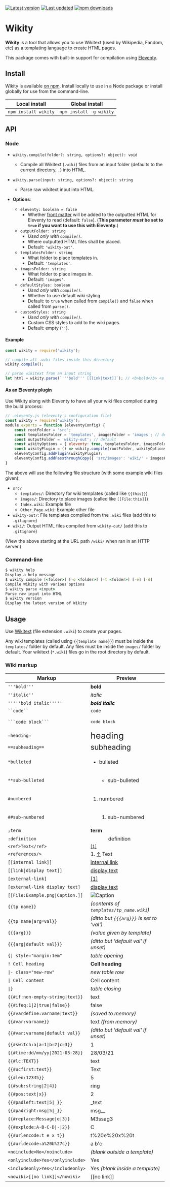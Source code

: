 [![Latest version](https://img.shields.io/github/v/release/Nixinova/Wikity?label=latest%20version&style=flat-square)](https://github.com/Nixinova/Wikity/releases)
[![Last updated](https://img.shields.io/github/release-date/Nixinova/Wikity?label=updated&style=flat-square)](https://github.com/Nixinova/Wikity/releases)
[![npm downloads](https://img.shields.io/npm/dt/wikity?logo=npm)](https://www.npmjs.com/package/wikity)

# Wikity

**Wikity** is a tool that allows you to use Wikitext (used by Wikipedia, Fandom, etc) as a templating language to create HTML pages.

This package comes with built-in support for compilation using [Eleventy](https://11ty.dev).

## Install

Wikity is available [on npm](https://www.npmjs.com/package/wikity).
Install locally to use in a Node package or install globally for use from the command-line.

| Local install        | Global install          |
| -------------------- | ----------------------- |
| `npm install wikity` | `npm install -g wikity` |

## API

### Node

- `wikity.compile(folder?: string, options?: object): void`
  - Compile all Wikitext (`.wiki`) files from an input folder (defaults to the current directory, `.`) into HTML.
- `wikity.parse(input: string, options?: object): string`
  - Parse raw wikitext input into HTML.

- **Options**:
  - `eleventy: boolean = false`
    - Whether [front matter](https://www.11ty.dev/docs/data-frontmatter/) will be added to the outputted HTML for Eleventy to read (default: `false`).
      (**This parameter *must* be set to `true` if you want to use this with Eleventy.**)
  - `outputFolder: string`
    - *Used only with `compile()`.*
    - Where outputted HTML files shall be placed.
    - Default: `'wikity-out'`.
  - `templatesFolder: string`
    - What folder to place templates in.
    - Default: `'templates'`.
  - `imagesFolder: string`
    - What folder to place images in.
    - Default: `'images'`.
  - `defaultStyles: boolean`
    - *Used only with `compile()`.*
    - Whether to use default wiki styling.
    - Default: to `true` when called from `compile()` and `false` when called from `parse()`.
  - `customStyles: string`
    - *Used only with `compile()`.*
    - Custom CSS styles to add to the wiki pages.
    - Default: empty (`''`).

#### Example

```js
const wikity = require('wikity');

// compile all .wiki files inside this directory
wikity.compile();

// parse wikitext from an input string
let html = wikity.parse(`'''bold''' [[link|text]]`); // <b>bold</b> <a href="link"...>text</a>
```

#### As an Eleventy plugin

Use Wikity along with Eleventy to have all your wiki files compiled during the build process:

```js
// .eleventy.js (eleventy's configuration file)
const wikity = require('wikity');
module.exports = function (eleventyConfig) {
    const rootFolder = 'src';
    const templatesFolder = 'templates', imagesFolder = 'images'; // defaults; relative to root folder
    const outputFolder = 'wikity-out'; // default
    const wikityOptions = { eleventy: true, templatesFolder, imagesFolder, outputFolder };
    const wikityPlugin = () => wikity.compile(rootFolder, wikityOptions);
    eleventyConfig.addPlugin(wikityPlugin);
    eleventyConfig.addPassthroughCopy({ 'src/images': 'wiki/' + imagesFolder }); // Eleventy does not pass through images by default
}
```

The above will use the following file structure (with some example wiki files given):

- `src/`
  - `templates/`: Directory for wiki templates (called like `{{this}}`)
  - `images/`: Directory to place images (called like `[[File:this]]`)
  - `Index.wiki`: Example file
  - `Other_Page.wiki`: Example other file
- `wikity-out/`: File templates compiled from the `.wiki` files (add this to `.gitignore`)
- `wiki/`: Output HTML files compiled from `wikity-out/` (add this to `.gitignore`)

(View the above starting at the URL path `/wiki/` when ran in an HTTP server.)

### Command-line
```cmd
$ wikity help
Display a help message
$ wikity compile [<folder>] [-o <folder>] [-t <folder>] [-e] [-d]
Compile Wikity with various options
$ wikity parse <input>
Parse raw input into HTML
$ wikity version
Display the latest version of Wikity
```

## Usage

Use [Wikitext](https://en.wikipedia.org/wiki/Help:Wikitext) (file extension `.wiki`) to create your pages.

Any wiki templates (called using `{{template name}}`) must be inside the `templates/` folder by default.
Any files must be inside the `images/` folder by default.
Your wikitext (`*.wiki`) files go in the root directory by default.

### Wiki markup

| Markup                           | Preview                                   |
| -------------------------------- | ----------------------------------------- |
| `'''bold'''`                     | **bold**                                  |
| `''italic''`                     | *italic*                                  |
| `'''''bold italic'''''`          | ***bold italic***                         |
| ` ``code`` `                     | `code`                                    |
| ` ```code block``` `             | <pre>code block</pre>                     |
| `=heading=`                      | <big><big><big>heading</big></big></big>  |
| `==subheading==`                 | <big><big>subheading</big></big>          |
| `*bulleted`                      | <ul><li>bulleted</li></ul>                |
| `**sub-bulleted`                 | <ul><ul><li>sub-bulleted</li></ul></ul>   |
| `#numbered`                      | <ol><li>numbered</li></ol>                |
| `##sub-numbered`                 | <ol><ol><li>sub-numbered</li></ol></ol>   |
| `;term`                          | <dt>**term**</dt>                         |
| `:definition`                    | <dd>&emsp;definition</dd>                 |
| `<ref>Text</ref>`                | <sup id=cite-1>[[1]](#ref-1)</sup>        |
| `<references/>`                  | 1. <a id=ref-1>[↑](#cite-1)</a> Text      |
| `[[internal link]]`              | [internal link](#internal_link)           |
| `[[link\|display text]]`         | [display text](#link)                     |
| `[external-link]`                | [[1]](#external-link)                     |
| `[external-link display text]`   | [display text](#external-link)            |
| `[[File:Example.png\|Caption.]]` | ![Caption](Example.png)                   |
| `{{tp name}}`                    | *(contents of `templates/tp_name.wiki`)*  |
| `{{tp name\|arg=val}}`           | *(ditto but `{{{arg}}}` is set to 'val')* |
| `{{{arg}}}`                      | *(value given by template)*               |
| `{{{arg\|default val}}}`         | *(ditto but 'default val' if unset)*      |
| `{\| style="margin:1em"`         | *table opening*                           |
| `! Cell heading`                 | **Cell heading**                          |
| `\|- class="new-row"`            | *new table row*                           |
| `\| Cell content`                | Cell content                              |
| `\|}`                            | *table closing*                           |
| `{{#if:non-empty-string\|text}}` | text                                      |
| `{{#ifeq:1\|2\|true\|false}}`    | false                                     |
| `{{#vardefine:varname\|text}}`   | *(saved to memory)*                       |
| `{{#var:varname}}`               | text *(from memory)*                      |
| `{{#var:varname\|default val}}`  | *(ditto but 'default val' if unset)*      |
| `{{#switch:a\|a=1\|b=2\|c=3}}`   | 1                                         |
| `{{#time:dd/mm/yy\|2021-03-28}}` | 28/03/21                                  |
| `{{#lc:TEXT}}`                   | text                                      |
| `{{#ucfirst:text}}`              | Text                                      |
| `{{#len:12345}}`                 | 5                                         |
| `{{#sub:string\|2\|4}}`          | ring                                      |
| `{{#pos:text\|x}}`               | 2                                         |
| `{{#padleft:text\|5\|_}}`        | _text                                     |
| `{{#padright:msg\|5\|_}}`        | msg__                                     |
| `{{#replace:Message\|e\|3}}`     | M3ssag3                                   |
| `{{#explode:A-B-C-D\|-\|2}}`     | C                                         |
| `{{#urlencode:t e x t}}`         | t%20e%20x%20t                             |
| `{{#urldecode:a%20b%27c}}`       | a b'c                                     |
| `<noinclude>No</noinclude>`      | *(blank outside a template)*              |
| `<onlyinclude>Yes</onlyinclude>` | Yes                                       |
| `<includeonly>Yes</includeonly>` | Yes *(blank inside a template)*           |
| `<nowiki>[[no link]]</nowiki>`   | [[no link]]                               |
